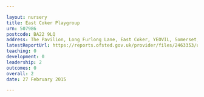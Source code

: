 ```yaml
---

layout: nursery
title: East Coker Playgroup
urn: 507986
postcode: BA22 9LQ
address: The Pavilion, Long Furlong Lane, East Coker, YEOVIL, Somerset, BA22 9LQ
latestReportUrl: https://reports.ofsted.gov.uk/provider/files/2463353/urn/507986.pdf
teaching: 0
development: 0
leadership: 2
outcomes: 0
overall: 2
date: 27 February 2015

---
```


